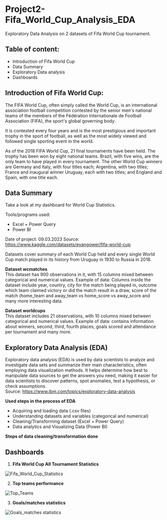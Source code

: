 # Project2-Fifa_World_Cup_Analysis_EDA
Exploratory Data Analysis on 2 datasets of Fifa World Cup tournament. </br>

## Table of content:
- Introduction of Fifa World Cup
- Data Summary
- Exploratory Data analysis
- Dashboards

## Introduction of Fifa World Cup: 

The FIFA World Cup, often simply called the World Cup, is an international association football competition contested by the senior men's national teams of the members of the Fédération Internationale de Football Association (FIFA), the sport's global governing body. 

It is contested every four years and is the most prestigious and important trophy in the sport of football, as well as the most widely viewed and followed single sporting event in the world. 

As of the 2018 FIFA World Cup, 21 final tournaments have been held. The trophy has been won by eight national teams. Brazil, with five wins, are the only team to have played in every tournament. The other World Cup winners are Germany and Italy, with four titles each; Argentina, with two titles; France and inaugural winner Uruguay, each with two titles; and England and Spain, with one title each.

## Data Summary

Take a look at my dashboard for World Cup Statistics. 

Tools/programs used: 
- Excel + Power Query 
- Power BI

Date of project: 09.03.2023
Source: https://www.kaggle.com/datasets/evangower/fifa-world-cup

Datasets cover summary of each World Cup held and every single World Cup match played in its history from Uruguay in 1930 to Russia in 2018.

**Dataset wcmatches** </br>
This dataset has 900 observations in it, with 15 columns mixed between categorical and numerical values. 
Example of data: Columns inside the dataset include year, country, city for the match being played in, outcome which team claimed victory or did the match result in a draw, score of the match (home_team and away_team vs home_score vs away_score and many more interesting data.

**Dataset worldcups** </br>
This dataset includes 21 observations, with 10 columns mixed between categorical and numerical values.
Example of data: contains information about winners, second, third, fourth places, goals scored and attendance per tournament and many more.

## Exploratory Data Analysis (EDA)

Exploratory data analysis (EDA) is used by data scientists to analyze and investigate data sets and summarize their main characteristics, often employing data visualization methods. It helps determine how best to manipulate data sources to get the answers you need, making it easier for data scientists to discover patterns, spot anomalies, test a hypothesis, or check assumptions. </br>
Source: https://www.ibm.com/topics/exploratory-data-analysis


**Used steps in the process of EDA**

- Acquiring and loading data (.csv files)
- Understanding datasets and variables (categorical and numerical)
- Cleaning/Transforming dataset (Excel + Power Query)
- Data analytics and Visualizing Data (Power BI)

**Steps of data cleaning/transformation done**

## Dashboards

1. **Fifa World Cup All Tournament Statistics**

![Fifa_World_Cup_Statistics](https://user-images.githubusercontent.com/127090462/224028023-12368135-60ed-4d97-8076-fa3b0332411d.JPG)

2. **Top teams performance**

![Top_Teams](https://user-images.githubusercontent.com/127090462/224028099-8d2382f7-bcdc-466c-bcd0-9e02c68e4ec1.JPG)


3. **Goals/matches statistics**

![Goals_matches statistics](https://user-images.githubusercontent.com/127090462/224028140-0d515739-4456-4a39-a15c-3832e92d1c98.JPG)

